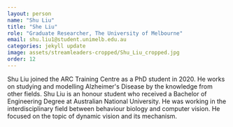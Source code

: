 ```yaml
---
layout: person
name: "Shu Liu"
title: "She Liu"
role: "Graduate Researcher, The University of Melbourne"
email: shu.liu1@student.unimelb.edu.au
categories: jekyll update
image: assets/streamleaders-cropped/Shu_Liu_cropped.jpg
order: 12
---
```

Shu Liu joined the ARC Training Centre as a PhD student in 2020. He works on studying and modelling Alzheimer's Disease by the knowledge from other fields. 
Shu Liu is an honour student who received a Bachelor of Engineering Degree at Australian National University. He was working in the interdisciplinary field between behaviour biology and computer vision. He focused on the topic of dynamic vision and its mechanism.
